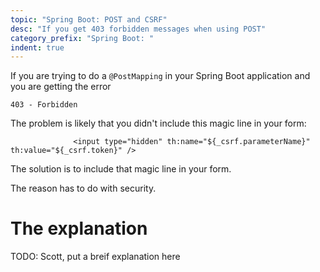 ```yaml
---
topic: "Spring Boot: POST and CSRF"
desc: "If you get 403 forbidden messages when using POST"
category_prefix: "Spring Boot: "
indent: true
---
```


If you are trying to do a `@PostMapping` in your Spring Boot application and you are getting
the error

```
403 - Forbidden
```

The problem is likely that you didn't include this magic line in your form:

```
              <input type="hidden" th:name="${_csrf.parameterName}" th:value="${_csrf.token}" />
```

The solution is to include that magic line in your form.

The reason has to do with security.

# The explanation

TODO: Scott, put a breif explanation here
